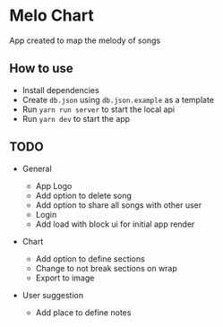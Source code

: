 # Melo Chart

App created to map the melody of songs

## How to use

- Install dependencies
- Create `db.json` using `db.json.example` as a template
- Run `yarn run server` to start the local api
- Run `yarn dev` to start the app

## TODO

- General
  - App Logo
  - Add option to delete song
  - Add option to share all songs with other user
  - Login
  - Add load with block ui for initial app render

- Chart
  - Add option to define sections
  - Change to not break sections on wrap
  - Export to image

- User suggestion
  - Add place to define notes
